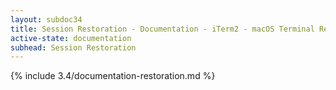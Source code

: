 ```yaml
---
layout: subdoc34
title: Session Restoration - Documentation - iTerm2 - macOS Terminal Replacement
active-state: documentation
subhead: Session Restoration
---
```

{% include 3.4/documentation-restoration.md %}

